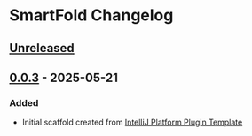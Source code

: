 <!-- Keep a Changelog guide -> https://keepachangelog.com -->

# SmartFold Changelog

## [Unreleased]

## [0.0.3] - 2025-05-21

### Added

- Initial scaffold created from [IntelliJ Platform Plugin Template](https://github.com/JetBrains/intellij-platform-plugin-template)

[Unreleased]: https://github.com/11800222/SmartFold/compare/v0.0.3...HEAD
[0.0.3]: https://github.com/11800222/SmartFold/commits/v0.0.3
